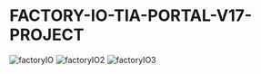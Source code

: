 # FACTORY-IO-TIA-PORTAL-V17-PROJECT

![factoryIO](https://github.com/user-attachments/assets/c8bc1f93-effa-4387-ac0c-ff2d0dc769a7)
![factoryIO2](https://github.com/user-attachments/assets/b1084d8c-9ef3-4ce5-8292-aa2760dcf45e)
![factoryIO3](https://github.com/user-attachments/assets/0dca383d-0115-4197-a225-5f63f3e13cb5)
